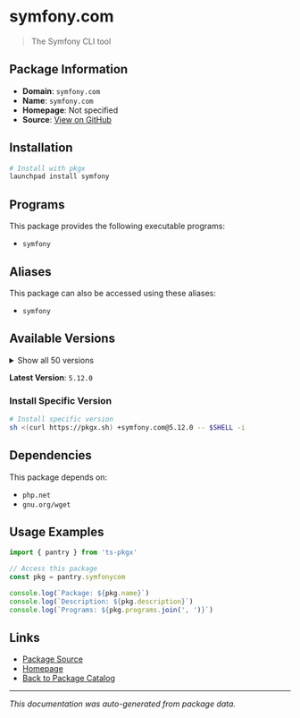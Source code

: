 # symfony.com

> The Symfony CLI tool

## Package Information

- **Domain**: `symfony.com`
- **Name**: `symfony.com`
- **Homepage**: Not specified
- **Source**: [View on GitHub](https://github.com/pkgxdev/pantry/tree/main/projects/symfony.com/package.yml)

## Installation

```bash
# Install with pkgx
launchpad install symfony
```

## Programs

This package provides the following executable programs:

- `symfony`

## Aliases

This package can also be accessed using these aliases:

- `symfony`

## Available Versions

<details>
<summary>Show all 50 versions</summary>

- `5.12.0`, `5.11.0`, `5.10.9`, `5.10.8`, `5.10.7`
- `5.10.6`, `5.10.5`, `5.10.4`, `5.10.3`, `5.10.2`
- `5.10.1`, `5.10.0`, `5.9.1`, `5.9.0`, `5.8.19`
- `5.8.18`, `5.8.17`, `5.8.16`, `5.8.15`, `5.8.14`
- `5.8.13`, `5.8.12`, `5.8.11`, `5.8.10`, `5.8.9`
- `5.8.8`, `5.8.7`, `5.8.6`, `5.8.5`, `5.8.4`
- `5.8.3`, `5.8.2`, `5.8.1`, `5.8.0`, `5.7.8`
- `5.7.7`, `5.7.6`, `5.7.5`, `5.7.4`, `5.7.3`
- `5.7.2`, `5.7.1`, `5.7.0`, `5.6.2`, `5.6.1`
- `5.6.0`, `5.5.10`, `5.5.9`, `5.5.8`, `5.5.7`

</details>

**Latest Version**: `5.12.0`

### Install Specific Version

```bash
# Install specific version
sh <(curl https://pkgx.sh) +symfony.com@5.12.0 -- $SHELL -i
```

## Dependencies

This package depends on:

- `php.net`
- `gnu.org/wget`

## Usage Examples

```typescript
import { pantry } from 'ts-pkgx'

// Access this package
const pkg = pantry.symfonycom

console.log(`Package: ${pkg.name}`)
console.log(`Description: ${pkg.description}`)
console.log(`Programs: ${pkg.programs.join(', ')}`)
```

## Links

- [Package Source](https://github.com/pkgxdev/pantry/tree/main/projects/symfony.com/package.yml)
- [Homepage](#)
- [Back to Package Catalog](../package-catalog.md)

---

*This documentation was auto-generated from package data.*
